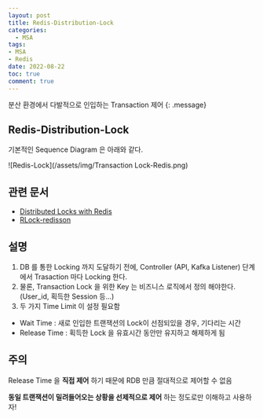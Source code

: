 ```yaml
---
layout: post
title: Redis-Distribution-Lock
categories:
  - MSA
tags:
- MSA
- Redis
date: 2022-08-22
toc: true
comment: true
---
```

분산 환경에서 다발적으로 인입하는 Transaction 제어
{: .message}

## Redis-Distribution-Lock
기본적인 Sequence Diagram 은 아래와 같다.

![Redis-Lock](/assets/img/Transaction Lock-Redis.png)

## 관련 문서
- [Distributed Locks with Redis](https://redis.io/docs/reference/patterns/distributed-locks/)
- [RLock-redisson](https://www.javadoc.io/doc/org.redisson/redisson/2.8.2/org/redisson/api/RLock.html)

## 설명

1. DB 를 통한 Locking 까지 도달하기 전에, Controller (API, Kafka Listener) 단계에서 Trasaction 마다 Locking 한다.
2. 물론, Transaction Lock 을 위한 Key 는 비즈니스 로직에서 정의 해야한다. (User_id, 획득한 Session 등…)
3. 두 가지 Time Limit 이 설정 필요함
- Wait Time : 새로 인입한 트랜잭션의 Lock이 선점되있을 경우, 기다리는 시간
- Release Time : 획득한 Lock 을 유효시간 동안만 유지하고 해제하게 됨

## 주의
Release Time 을 **직접 제어** 하기 때문에 RDB 만큼 절대적으로 제어할 수 없음

**동일 트랜잭션이 밀려들어오는 상황을 선제적으로 제어** 하는 정도로만 이해하고 사용하자!